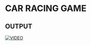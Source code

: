 # CAR RACING GAME

## OUTPUT

[![VIDEO](https://user-images.githubusercontent.com/82095877/167179292-47536863-b210-41e7-8761-822e2f390667.png)](https://user-images.githubusercontent.com/82095877/167179305-f9ce7fbe-53ae-44a9-93cf-8b85c8a6334c.mp4)
